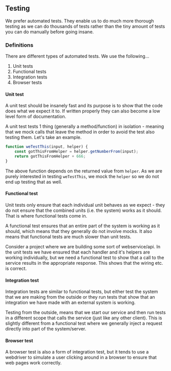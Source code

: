 ## Testing

We prefer automated tests. They enable us to do much more thorough testing as we can do thousands of tests rather than the tiny amount of tests you can do manually before going insane.


### Definitions

There are different types of automated tests. We use the following...

 1. Unit tests
 2. Functional tests
 3. Integration tests
 4. Browser tests


#### Unit test

A unit test should be insanely fast and its purpose is to show that the code does what we expect it to. If written properly they can also become a low level form of documentation.

A unit test tests 1 thing (generally a method/function) in isolation - meaning that we mock calls that leave the method in order to avoid the test also testing them. Let's take an example.

```javascript
function weTestThis(input, helper) {
    const gotThisFromHelper = helper.getNumberFrom(input);
    return gotThisFromHelper + 666;
}
```

The above function depends on the returned value from `helper`. As we are purely interested in testing `weTestThis`, we mock the `helper` so we do not end up testing that as well.


#### Functional test

Unit tests only ensure that each individual unit behaves as we expect - they do not ensure that the combined units (i.e. the system) works as it should. That is where functional tests come in.

A functional test ensures that an entire part of the system is working as it should, which means that they generally do not involve mocks. It also means that functional tests are much slower than unit tests.

Consider a project where we are building some sort of webservice/api. In the unit tests we have ensured that each handler and it's helpers are working individually, but we need a functional test to show that a call to the service results in the appropriate response. This shows that the wiring etc. is correct.


#### Integration test

Integration tests are similar to functional tests, but either test the system that we are making from the outside or they run tests that show that an integration we have made with an external system is working.

Testing from the outside, means that we start our service and then run tests in a different scope that calls the service (just like any other client). This is slightly different from a functional test where we generally inject a request directly into part of the system/server.


#### Browser test

A browser test is also a form of integration test, but it tends to use a webdriver to simulate a user clicking around in a browser to ensure that web pages work correctly.
